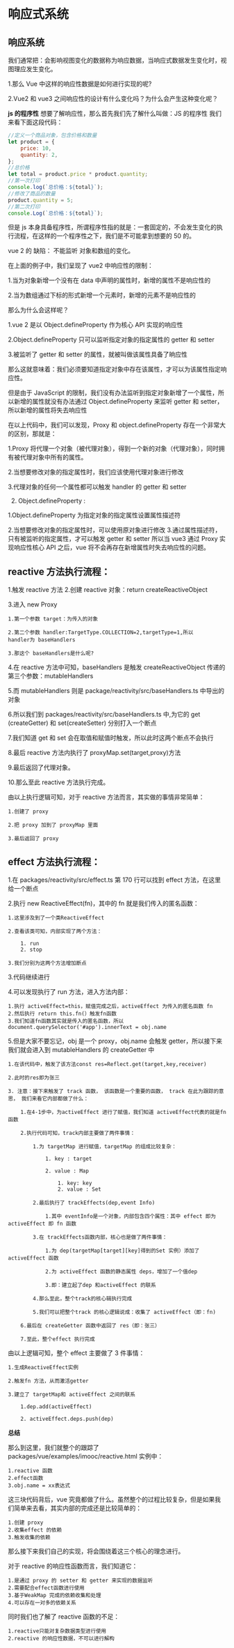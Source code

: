 # 响应式系统

## 响应系统

我们通常把：会影响视图变化的数据称为响应数据，当响应式数据发生变化时，视图理应发生变化。

1.那么 Vue 中这样的响应性数据是如何进行实现的呢?

2.Vue2 和 vue3 之间响应性的设计有什么变化吗？为什么会产生这种变化呢？

**js 的程序性**
想要了解响应性，那么首先我们先了解什么叫做：JS 的程序性
我们来看下面这段代码：

```javascript
//定义一个商品对象，包含价格和数量
let product = {
	price: 10,
	quantity: 2,
};
//总价格
let total = product.price * product.quantity;
//第一次打印
console.log(`总价格：${total}`);
//修改了商品的数量
product.quantity = 5;
//第二次打印
console.Log(`总价格：${total}`);
```

但是 js 本身具备程序性，所谓程序性指的就是：一套固定的，不会发生变化的执行流程，在这样的一个程序性之下，我们是不可能拿到想要的 50 的。

vue 2 的 缺陷： 不能监听 对象和数组的变化。

在上面的例子中，我们呈现了 vue2 中响应性的限制：

1.当为对象新增一个没有在 data 中声明的属性时，新增的属性不是响应性的

2.当为数组通过下标的形式新增一个元素时，新增的元素不是响应性的

那么为什么会这样呢？

1.vue 2 是以 Object.defineProperty 作为核心 API 实现的响应性

2.Object.defineProperty 只可以监听指定对象的指定属性的 getter 和 setter

3.被监听了 getter 和 setter 的属性，就被叫做该属性具备了晌应性

那么这就意味着：我们必须要知道指定对象中存在该属性，才可以为该属性指定响应性。

但是由于 JavaScript 的限制，我们没有办法监听到指定对象新增了一个属性，所以新增的属性就没有办法通过 Object.defineProperty 来监听 getter 和 setter，所以新增的属性将失去响应性

在以上代码中，我们可以发现，Proxy 和 object.defineProperty 存在一个非常大的区别，那就是：

1.Proxy 将代理一个对象（被代理对象），得到一个新的对象（代理对象），同时拥有被代理对象中所有的属性。

2.当想要修改对象的指定属性时，我们应该使用代理对象进行修改

3.代理对象的任何一个属性都可以触发 handler 的 getter 和 setter

2. Object.defineProperty :

1.Object.defineProperty 为指定对象的指定属性设置属性描述符

2.当想要修改对象的指定属性时，可以使用原对象进行修改 3.通过属性描述符，只有被监听的指定属性，才可以触发 getter 和 setter 所以当 vue3 通过 Proxy 实现响应性核心 API 之后，vue 将不会再存在新增属性时失去响应性的问题。

## reactive 方法执行流程：

1.触发 reactive 方法 2.创建 reactive 对象：return createReactiveObject

3.进入 new Proxy

    1.第一个参数 target：为传入的对象

    2.第二个参数 handler:TargetType.COLLECTION=2,targetType=1,所以
    handler为 baseHandlers

    3.那这个 baseHandlers是什么呢?

4.在 reactive 方法中可知，baseHandlers 是触发 createReactiveObject 传递的第三个参数：mutableHandlers

5.而 mutableHandlers 则是 package/reactivity/src/baseHandlers.ts 中导出的对象

6.所以我们到 packages/reactivity/src/baseHandlers.ts 中,为它的 get (createGetter) 和 set(createSetter) 分别打入一个断点

7.我们知道 get 和 set 会在取值和赋值时触发，所以此时这两个断点不会执行

8.最后 reactive 方法内执行了 proxyMap.set(target,proxy)方法

9.最后返回了代理对象。

10.那么至此 reactive 方法执行完成。

由以上执行逻辑可知，对于 reactive 方法而言，其实做的事情非常简单：

    1.创建了 proxy

    2.把 proxy 加到了 proxyMap 里面

    3.最后返回了 proxy

## effect 方法执行流程：

1.在 packages/reactivity/src/effect.ts 第 170 行可以找到 effect 方法，在这里给一个断点

2.执行 new ReactiveEffect(fn)，其中的 fn 就是我们传入的匿名函数：

    1.这里涉及到了一个类ReactiveEffect

    2.查看该类可知，内部实现了两个方法：

        1. run
        2. stop

    3.我们分别为这两个方法增加断点

3.代码继续进行

4.可以发现执行了 run 方法，进入方法内部：

    1.执行 activeEffect=this，赋值完成之后，activeEffect 为传入的匿名函数 fn
    2.然后执行 return this.fn(）触发fn函数
    3.我们知道fn函数其实就是传入的匿名函数，所以document.querySelector('#app').innerText = obj.name

5.但是大家不要忘记，obj 是一个 proxy，obj.name 会触发 getter，所以接下来我们就会进入到 mutableHandlers 的 createGetter 中

    1.在该代码中，触发了该方法const res=Reflect.get(target,key,receiver)

    2.此时的res即为张三

    3. 注意：接下来触发了 track 函数， 该函数是一个重要的函数， track 在此为跟踪的意思， 我们来看它内部都做了什么：

        1.在4-1步中，为activeEffect 进行了赋值，我们知道 activeEffect代表的就是fn 函数

        2.执行代码可知，track内部主要做了两件事情：

            1.为 targetMap 进行赋值，targetMap 的组成比较复杂：

                1. key : target

                2. value : Map

                    1. key: key
                    2. value : Set

            2.最后执行了 trackEffects(dep,event Info)

                1.其中 eventInfo是一个对象，内部包含四个属性：其中 effect 即为 activeEffect 即 fn 函数

            3.在 trackEffects函数内部，核心也是做了两件事情：

                1.为 dep(targetMap[target][key]得到的Set 实例）添加了 activeEffect 函数

                2.为 activeEffect 函数的静态属性 deps，增加了一个值dep

                3.即：建立起了dep 和activeEffect 的联系

            4.那么至此，整个track的核心辑执行完成

            5.我们可以把整个track 的核心逻辑说成：收集了 activeEffect（即：fn)

        6.最后在 createGetter 函数中返回了 res（即：张三）

        7.至此，整个effect 执行完成

由以上逻辑可知，整个 effect 主要做了 3 件事情：

    1.生成ReactiveEffect实例

    2.触发fn 方法，从而激活getter

    3.建立了 targetMap和 activeEffect 之间的联系

        1.dep.add(activeEffect)

        2. activeEffect.deps.push(dep)

**总结**

那么到这里，我们就整个的跟踪了 packages/vue/examples/imooc/reactive.html 实例中：

    1.reactive 函数
    2.effect函数
    3.obj.name = xx表达式

这三块代码背后，vue 究竟都做了什么。虽然整个的过程比较复杂，但是如果我们简单来去看，其实内部的完成还是比较简单的：

    1.创建 proxy
    2.收集effect 的依赖
    3.触发收集的依赖

那么接下来我们自己的实现，将会围绕着这三个核心的理念进行。

对于 reactive 的响应性函数而言，我们知道它：

    1.是通过 proxy 的 setter 和 getter 来实现的数据监听
    2.需要配合effect函数进行使用
    3.基于WeakMap 完成的依赖收集和处理
    4.可以存在一对多的依赖关系

同时我们也了解了 reactive 函数的不足：

    1.reactive只能对复杂数据类型进行使用
    2.reactive 的响应性数据，不可以进行解构

